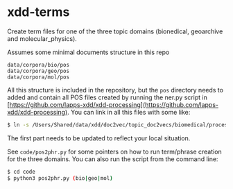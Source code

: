 # xdd-terms

Create term files for one of the three topic domains (bionedical, geoarchive and molecular_physics).

Assumes some minimal documents structure in this repo

```
data/corpora/bio/pos
data/corpora/geo/pos
data/corpora/mol/pos
```

All this structure is included in the repository, but the `pos` directory needs to added and contain all POS files created by running the ner.py script in [https://github.com/lapps-xdd/xdd-processing](https://github.com/lapps-xdd/xdd-processing). You can link in all this files with some like:

```bash
$ ln -s /Users/Shared/data/xdd/doc2vec/topic_doc2vecs/biomedical/processed_pos data/corpora/bio/pos 
```

The first part needs to be updated to reflect your local situation.

See `code/pos2phr.py` for some pointers on how to run term/phrase creation for the three domains. You can also run the script from the command line:

```bash
$ cd code
$ python3 pos2phr.py (bio|geo|mol)
```


